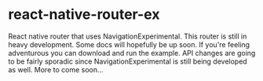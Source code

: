 # react-native-router-ex
React native router that uses NavigationExperimental. This router is still in heavy development. 
Some docs will hopefully be up soon. If you're feeling adventurous you can download and run the example. API changes are 
going to be fairly sporadic since NavigationExperimental is still being developed as well. More to come soon...
